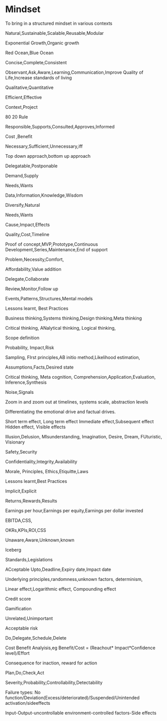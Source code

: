 # Mindset
To bring in a structured mindset in various contexts




Natural,Sustainable,Scalable,Reusable,Modular

Exponential Growth,Organic growth

Red Ocean,Blue Ocean

Concise,Complete,Consistent

Observant,Ask,Aware,Learning,Communication,Improve Quality of Life,Increase standards of living

Qualitative,Quantitative

Efficient,Effective

Context,Project

80 20 Rule

Responsible,Supports,Consulted,Approves,Informed

Cost ,Benefit

Necessary,Sufficient,Unnecessary,iff

Top down approach,bottom up approach

Delegatable,Postponable

Demand,Supply

Needs,Wants

Data,Information,Knowledge,Wisdom

Diversify,Natural

Needs,Wants

Cause,Impact,Effects

Quality,Cost,Timeline

Proof of concept,MVP,Prototype,Continuous Development,Series,Maintenance,End of support

Problem,Necessity,Comfort,

Affordability,Value addition

Delegate,Collaborate

Review,Monitor,Follow up

Events,Patterns,Structures,Mental models

Lessons learnt, Best Practices

Business thinking,Systems thinking,Design thinking,Meta thinking

Critical thinking, ANalytical thinking, Logical thinking,

Scope definition

Probability, Impact,Risk

Sampling, FIrst principles,AB initio method,Likelihood estimation,

Assumptions,Facts,Desired state

Critical thinking, Meta cognition, Comprehension,Application,Evaluation, Inference,Synthesis

Noise,Signals

Zoom in and zoom out at timelines, systems scale, abstraction levels

Differentiating the emotional drive and factual drives.

Short term effect, Long term effect
Immediate effect,Subsequent effect
Hidden effect, Visible effects

Illusion,Delusion, MIsunderstanding, Imagination, Desire, Dream, FUturistic, Visionary

Safety,Security

Confidentiality,Integrity,Availability

Morale, Principles, Ethics,Etiquitte,Laws

Lessons learnt,Best Practices

Implicit,Explicit

Returns,Rewards,Results

Earnings per hour,Earnings per equity,Earnings per dollar invested

EBITDA,CSS,


OKRs,KPIs,ROI,CSS

Unaware,Aware,Unknown,known

Iceberg

Standards,Legislations

ACceptable Upto,Deadline,Expiry date,Impact date

Underlying principles,randomness,unknown factors, determinism,	

Linear effect,Logarithmic effect, Compounding effect

Credit score


Gamification

Unrelated,Unimportant

Acceptable risk

Do,Delegate,Schedule,Delete

Cost Benefit Analyisis,eg  Benefit/Cost = (Reachout* Impact*Confidence level)/Effort

Consequence for inaction, reward for action

Plan,Do,Check,Act

Severity,Probability,Controllability,Detectability

Failure types: No function/Deviation(Excess/deteriorated)/Suspended/Unintended activation/sideeffects

Input-Output-uncontrollable environment-controlled factors-Side effects










